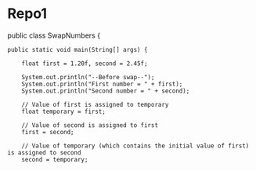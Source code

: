 # Repo1

public class SwapNumbers {

    public static void main(String[] args) {

        float first = 1.20f, second = 2.45f;

        System.out.println("--Before swap--");
        System.out.println("First number = " + first);
        System.out.println("Second number = " + second);

        // Value of first is assigned to temporary
        float temporary = first;

        // Value of second is assigned to first
        first = second;

        // Value of temporary (which contains the initial value of first) is assigned to second
        second = temporary;
